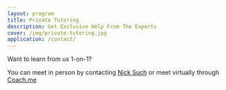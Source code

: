 ```yaml
---
layout: program
title: Private Tutoring
description: Get Exclusive Help From The Experts
cover: /img/private-tutoring.jpg
application: /contact/
---
```


Want to learn from us 1-on-1?

You can meet in person by contacting [Nick Such](mailto:nick@awesomeincu.com?Subject=Private%20Tutoring) or meet virtually through [Coach.me](/services/remote-coaching/)
